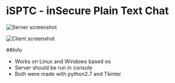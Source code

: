 # iSPTC - inSecure Plain Text Chat
![Server screenshot](https://github.com/Bakterija/iSPTC/tree/master/load/server_screenshot.png)

![Client screenshot](https://github.com/Bakterija/iSPTC/tree/master/load/client_screenshot.png)

##Info
* Works on Linux and Windows based os
* Server should be run in console
* Both were made with python2.7 and Tkinter
